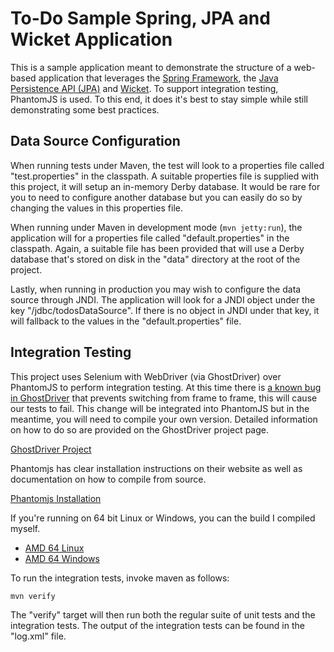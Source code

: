 To-Do Sample Spring, JPA and Wicket Application
===============================================

This is a sample application meant to demonstrate the structure of a
web-based application that leverages the [Spring Framework][1], the
[Java Persistence API (JPA)][2] and [Wicket][3]. To support integration
testing, PhantomJS is used. To this end, it does it's best to stay simple
while still demonstrating some best practices.

## Data Source Configuration

When running tests under Maven, the test will look to a properties
file called "test.properties" in the classpath. A suitable properties
file is supplied with this project, it will setup an in-memory Derby
database. It would be rare for you to need to configure another
database but you can easily do so by changing the values in this
properties file.

When running under Maven in development mode (`mvn jetty:run`), the
application will for a properties file called "default.properties" in
the classpath. Again, a suitable file has been provided that will use
a Derby database that's stored on disk in the "data" directory at the
root of the project.

Lastly, when running in production you may wish to configure the data
source through JNDI. The application will look for a JNDI object under
the key "/jdbc/todosDataSource". If there is no object in JNDI under
that key, it will fallback to the values in the "default.properties"
file.

## Integration Testing

This project uses Selenium with WebDriver (via GhostDriver) over PhantomJS to
perform integration testing. At this time there is [a known bug in GhostDriver][4]
that prevents switching from frame to frame, this will cause our tests to
fail. This change will be integrated into PhantomJS but in the meantime, you will
need to compile your own version. Detailed information on how to do so are
provided on the GhostDriver project page.

  [GhostDriver Project](https://github.com/detro/ghostdriver)

Phantomjs has clear installation instructions on their website as well as
documentation on how to compile from source.

  [Phantomjs Installation](http://phantomjs.org/download.html)

If you're running on 64 bit Linux or Windows, you can the build I compiled myself.

  + [AMD 64 Linux](http://db.tt/7813QJOz)
  + [AMD 64 Windows](http://db.tt/ivJStpk8)

To run the integration tests, invoke maven as follows:

    mvn verify

The "verify" target will then run both the regular suite of unit tests and the
integration tests. The output of the integration tests can be found in the
"log.xml" file.

[1]: http://www.springframework.org
[2]: http://en.wikipedia.org/wiki/Java_Peristence_API
[3]: http://wicket.apache.org
[4]: https://github.com/detro/ghostdriver/issues/194
